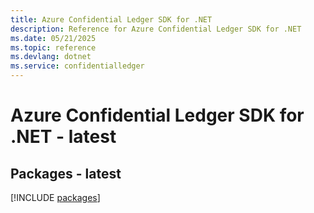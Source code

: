 ```yaml
---
title: Azure Confidential Ledger SDK for .NET
description: Reference for Azure Confidential Ledger SDK for .NET
ms.date: 05/21/2025
ms.topic: reference
ms.devlang: dotnet
ms.service: confidentialledger
---
```

# Azure Confidential Ledger SDK for .NET - latest
## Packages - latest
[!INCLUDE [packages](confidential-ledger-index.md)]